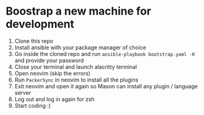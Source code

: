 # Boostrap a new machine for development

1. Clone this repo
2. Install ansible with your package manager of choice
3. Go inside the cloned repo and run `ansible-playbook bootstrap.yaml -K` and provide your password
4. Close your terminal and launch alacritty terminal
5. Open neovim (skip the errors)
6. Run `PackerSync` in neovim to install all the plugins
7. Exit neovim and open it again so Mason can install any plugin / language server
8. Log out and log in again for zsh
9. Start coding :)
